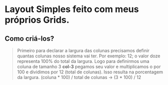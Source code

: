 Layout Simples feito com meus próprios Grids.
=============================================
Como criá-los?
--------------

>Primeiro para declarar a largura das colunas precisamos definir quantas colunas nosso sistema vai ter.
>Por exemplo: 12; o valor doze representa 100% do total da largura. Logo para definirmos uma coluna
>de tamanho 3 **col-3** pegamos seu valor e multiplicamos o por 100 e dividimos por 12 (total de colunas).
>Isso resulta na porcentagem da largura. (coluna * 100) / total de colunas -> (3 * 100) / 12 